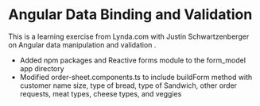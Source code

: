 # Angular Data Binding and Validation


This is a learning exercise from Lynda.com with Justin Schwartzenberger on Angular data manipulation and validation .

* Added npm packages and Reactive forms module to the form_model app directory
* Modified order-sheet.components.ts to include buildForm method with customer name
  size, type of bread, type of Sandwich, other order requests, meat types, cheese types, and veggies
